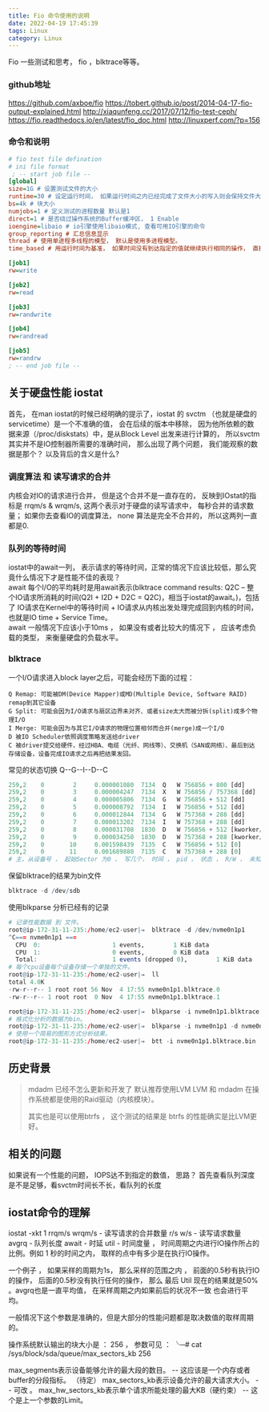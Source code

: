 ```yaml
---
title: Fio 命令使用的说明
date: 2022-04-19 17:45:39
tags: Linux
category: Linux
---
```


Fio 一些测试和思考， fio ，blktrace等等。

### github地址

  https://github.com/axboe/fio
  https://tobert.github.io/post/2014-04-17-fio-output-explained.html
  http://xiaqunfeng.cc/2017/07/12/fio-test-ceph/
  https://fio.readthedocs.io/en/latest/fio_doc.html
  http://linuxperf.com/?p=156

### 命令和说明
```ini
# fio test file defination
# ini file format 
 ; -- start job file --
[global]
size=1G # 设置测试文件的大小
runtime=30 # 设定运行时间， 如果运行时间之内已经完成了文件大小的写入则会保持文件大小和负载继续写。
bs=4k # 块大小
numjobs=1 # 定义测试的进程数量 默认是1
direct=1 # 是否绕过操作系统的Buffer缓冲区， 1 Enable
ioengine=libaio # io引擎使用libaio模式, 查看可用IO引擎的命令 
group_reporting # 汇总信息显示
thread # 使用单进程多线程的模型， 默认是使用多进程模型。
time_based # 用运行时间为基准， 如果时间没有到达指定的值就继续执行相同的操作， 直接到时间满足要求。

[job1]
rw=write

[job2]
rw=read

[job3]
rw=randwrite

[job4]
rw=randread

[job5]
rw=randrw
; -- end job file --
```

## 关于硬盘性能 iostat
首先， 在man iostat的时候已经明确的提示了，iostat 的 svctm （也就是硬盘的servicetime）是一个不准确的值， 会在后续的版本中移除， 因为他所依赖的数据来源（/proc/diskstats）中，是从Block Level 出发来进行计算的， 所以svctm其实并不是IO控制器所需要的准确时间， 那么出现了两个问题， 我们能观察的数据是那个？ 以及背后的含义是什么?  

### 调度算法 和 读写请求的合并
内核会对IO的请求进行合并， 但是这个合并不是一直存在的， 反映到IOstat的指标是 rrqm/s & wrqm/s,  这两个表示对于硬盘的读写请求中， 每秒合并的请求数量； 如果你去查看IO的调度算法， none 算法是完全不合并的， 所以这两列一直都是0.  

### 队列的等待时间
iostat中的await一列， 表示请求的等待时间，正常的情况下应该比较低，那么究竟什么情况下才是性能不佳的表现？  
await 每个I/O的平均耗时是用await表示(blktrace command results: Q2C – 整个IO请求所消耗的时间(Q2I + I2D + D2C = Q2C)，相当于iostat的await。)，包括了 IO请求在Kernel中的等待时间 + IO请求从内核出发处理完成回到内核的时间，也就是IO time + Service Time。  
await 一般情况下应该小于10ms ， 如果没有或者比较大的情况下 ， 应该考虑负载的类型， 来衡量硬盘的负载水平。  

### blktrace
一个I/O请求进入block layer之后，可能会经历下面的过程：

    Q Remap: 可能被DM(Device Mapper)或MD(Multiple Device, Software RAID) remap到其它设备
    G Split: 可能会因为I/O请求与扇区边界未对齐、或者size太大而被分拆(split)成多个物理I/O
    I Merge: 可能会因为与其它I/O请求的物理位置相邻而合并(merge)成一个I/O
    D 被IO Scheduler依照调度策略发送给driver
    C 被driver提交给硬件，经过HBA、电缆（光纤、网线等）、交换机（SAN或网络）、最后到达存储设备，设备完成IO请求之后再把结果发回。

常见的状态切换 Q--G--I--D--C 
```r
259,2    0        2     0.000001080  7134  Q   W 756856 + 800 [dd]
259,2    0        3     0.000004247  7134  X   W 756856 / 757368 [dd]
259,2    0        4     0.000005806  7134  G   W 756856 + 512 [dd]
259,2    0        5     0.000008792  7134  I   W 756856 + 512 [dd]
259,2    0        6     0.000012844  7134  G   W 757368 + 288 [dd]
259,2    0        7     0.000013202  7134  I   W 757368 + 288 [dd]
259,2    0        8     0.000031708  1830  D   W 756856 + 512 [kworker/0:1H]
259,2    0        9     0.000034250  1830  D   W 757368 + 288 [kworker/0:1H]
259,2    0       10     0.001598439  7135  C   W 756856 + 512 [0]
259,2    0       11     0.001689880  7135  C   W 757368 + 288 [0]
# 主，从设备号 ， 起始Sector 为0 ， 写几个， 时间 ， pid ， 状态 ， R/W ， 未知
```


保留blktrace的结果为bin文件
```r
blktrace -d /dev/sdb
```

使用blkparse 分析已经有的记录
```r
# 记录性能数据 到 文件。
root@ip-172-31-11-235:/home/ec2-user|⇒  blktrace -d /dev/nvme0n1p1
^C=== nvme0n1p1 ===
  CPU  0:                    1 events,        1 KiB data
  CPU  1:                    0 events,        0 KiB data
  Total:                     1 events (dropped 0),        1 KiB data
# 每个cpu设备每个设备存储一个单独的文件。
root@ip-172-31-11-235:/home/ec2-user|⇒  ll
total 4.0K
-rw-r--r-- 1 root root 56 Nov  4 17:55 nvme0n1p1.blktrace.0
-rw-r--r-- 1 root root  0 Nov  4 17:55 nvme0n1p1.blktrace.1

root@ip-172-31-11-235:/home/ec2-user|⇒  blkparse -i nvme0n1p1.blktrace.0
# 格式化分析的数据为bin。
root@ip-172-31-11-235:/home/ec2-user|⇒  blkparse -i nvme0n1p1 -d nvme0n1p1.blktrace.bin
# 使用一个简易的图形方式分析结果。
root@ip-172-31-11-235:/home/ec2-user|⇒  btt -i nvme0n1p1.blktrace.bin
```


## 历史背景
> mdadm 已经不怎么更新和开发了
> 默认推荐使用LVM
> LVM 和 mdadm 在操作系统都是使用的Raid驱动（内核模块）。
>
> 其实也是可以使用btrfs ， 这个测试的结果是 btrfs 的性能确实是比LVM更好。


## 相关的问题
如果说有一个性能的问题， IOPS达不到指定的数值， 思路？ 
首先查看队列深度是不是足够，看svctm时间长不长，看队列的长度 

## iostat命令的理解
iostat -xkt 1
rrqm/s wrqm/s  - 读写请求的合并数量
r/s w/s - 读写请求数量
avgrq - 队列长度 
await - 时延
util - 时间度量 ， 时间周期之内进行IO操作所占的比例。例如 1 秒的时间之内， 取样的点中有多少是在执行IO操作。

一个例子 ， 如果采样的周期为1s， 那么采样的范围之内 ， 前面的0.5秒有执行IO的操作， 后面的0.5秒没有执行任何的操作， 那么 最后 Util 现在的结果就是50% 。avgrq也是一直平均值， 在采样周期之内如果前后的状况不一致 也会进行平均。

一般情况下这个参数是准确的，但是大部分的性能问题都是取决数值的取样周期的。



操作系统默认输出的块大小是 ： 256 ， 参数可见 ： 
╰─# cat /sys/block/sda/queue/max_sectors_kb
256

max_segments表示设备能够允许的最大段的数目。    -- 这应该是一个内存或者buffer的分段指标。 （待定）
max_sectors_kb表示设备允许的最大请求大小。      -- 可改 。 
max_hw_sectors_kb表示单个请求所能处理的最大KB（硬约束） -- 这个是上一个参数的Limit。  





